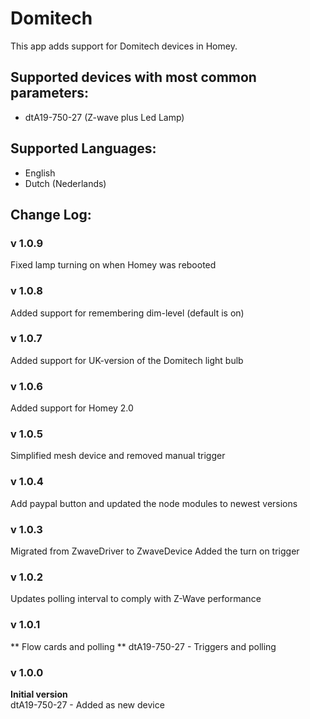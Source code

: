# Domitech
This app adds support for Domitech devices in Homey.

## Supported devices with most common parameters:
* dtA19-750-27 (Z-wave plus Led Lamp)

## Supported Languages:
* English
* Dutch (Nederlands)

## Change Log:
### v 1.0.9
Fixed lamp turning on when Homey was rebooted

### v 1.0.8
Added support for remembering dim-level (default is on)

### v 1.0.7
Added support for UK-version of the Domitech light bulb

### v 1.0.6
Added support for Homey 2.0

### v 1.0.5
Simplified mesh device and removed manual trigger

### v 1.0.4
Add paypal button and updated the node modules to newest versions

### v 1.0.3
Migrated from ZwaveDriver to ZwaveDevice
Added the turn on trigger

### v 1.0.2
Updates polling interval to comply with Z-Wave performance

### v 1.0.1
** Flow cards and polling **
dtA19-750-27 - Triggers and polling

### v 1.0.0
**Initial version**  
dtA19-750-27 - Added as new device

